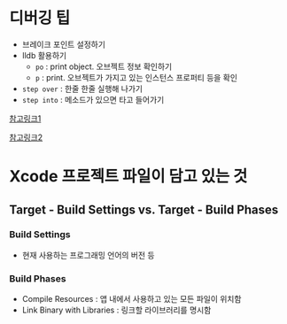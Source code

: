 # 디버깅 팁

- 브레이크 포인트 설정하기
- lldb 활용하기
  - `po` : print object. 오브젝트 정보 확인하기
  - `p` : print. 오브젝트가 가지고 있는 인스턴스 프로퍼티 등을 확인
- `step over` : 한줄 한줄 실행해 나가기
- `step into` : 메소드가 있으면 타고 들어가기

[참고링크1](http://minsone.github.io/ios/mac/xcode-lldb-debugging-with-xcode-and-lldb)

[참고링크2](http://minsone.github.io/ios/mac/xcode-lldb-debugging-with-xcode-lldb-and-chisel)

# Xcode 프로젝트 파일이 담고 있는 것

## Target - Build Settings vs. Target - Build Phases

### Build Settings

- 현재 사용하는 프로그래밍 언어의 버전 등

### Build Phases

- Compile Resources : 앱 내에서 사용하고 있는 모든 파일이 위치함
- Link Binary with Libraries : 링크할 라이브러리를 명시함

